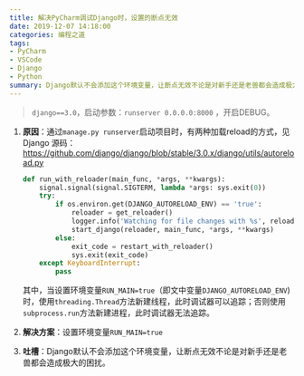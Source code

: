 ```yaml
---
title: 解决PyCharm调试Django时，设置的断点无效
date: 2019-12-07 14:18:00
categories: 编程之道
tags: 
- PyCharm
- VSCode
- Django
- Python
summary: Django默认不会添加这个环境变量，让断点无效不论是对新手还是老兽都会造成极大的困扰。
---
```


>  `django==3.0`，启动参数：`runserver 0.0.0.0:8000` ，开启DEBUG。

1. **原因**：通过`manage.py runserver`启动项目时，有两种加载reload的方式，见Django 源码：https://github.com/django/django/blob/stable/3.0.x/django/utils/autoreload.py

   ```python
   def run_with_reloader(main_func, *args, **kwargs):
       signal.signal(signal.SIGTERM, lambda *args: sys.exit(0))
       try:
           if os.environ.get(DJANGO_AUTORELOAD_ENV) == 'true':
               reloader = get_reloader()
               logger.info('Watching for file changes with %s', reloader.__class__.__name__)
               start_django(reloader, main_func, *args, **kwargs)
           else:
               exit_code = restart_with_reloader()
               sys.exit(exit_code)
       except KeyboardInterrupt:
           pass
   ```

   其中，当设置环境变量`RUN_MAIN=true`（即文中变量`DJANGO_AUTORELOAD_ENV`)时，使用`threading.Thread`方法新建线程，此时调试器可以追踪；否则使用`subprocess.run`方法新建进程，此时调试器无法追踪。

2. **解决方案**：设置环境变量`RUN_MAIN=true`

3. **吐槽**：Django默认不会添加这个环境变量，让断点无效不论是对新手还是老兽都会造成极大的困扰。

